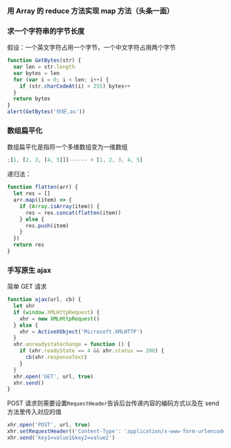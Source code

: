 ### 用 Array 的 reduce 方法实现 map 方法（头条一面）

### 求一个字符串的字节长度

假设：一个英文字符占用一个字节，一个中文字符占用两个字节

```js
function GetBytes(str) {
  var len = str.length
  var bytes = len
  for (var i = 0; i < len; i++) {
    if (str.charCodeAt(i) > 255) bytes++
  }
  return bytes
}
alert(GetBytes('你好,as'))
```

### 数组扁平化

数组扁平化是指将一个多维数组变为一维数组

```js
;[1, [2, 3, [4, 5]]]------ > [1, 2, 3, 4, 5]
```

递归法：

```js
function flatten(arr) {
  let res = []
  arr.map((item) => {
    if (Array.isArray(item)) {
      res = res.concat(flatten(item))
    } else {
      res.push(item)
    }
  })
  return res
}
```

### 手写原生 ajax

简单 GET 请求

```js
function ajax(url, cb) {
  let xhr
  if (window.XMLHttpRequest) {
    xhr = new XMLHttpRequest()
  } else {
    xhr = ActiveXObject('Microsoft.XMLHTTP')
  }
  xhr.onreadystatechange = function () {
    if (xhr.readyState == 4 && xhr.status == 200) {
      cb(xhr.responseText)
    }
  }
  xhr.open('GET', url, true)
  xhr.send()
}
```

POST 请求则需要设置`RequestHeader`告诉后台传递内容的编码方式以及在 send 方法里传入对应的值

```js
xhr.open('POST', url, true)
xhr.setRequestHeader(('Content-Type': 'application/x-www-form-urlencoded'))
xhr.send('key1=value1&key2=value2')
```
